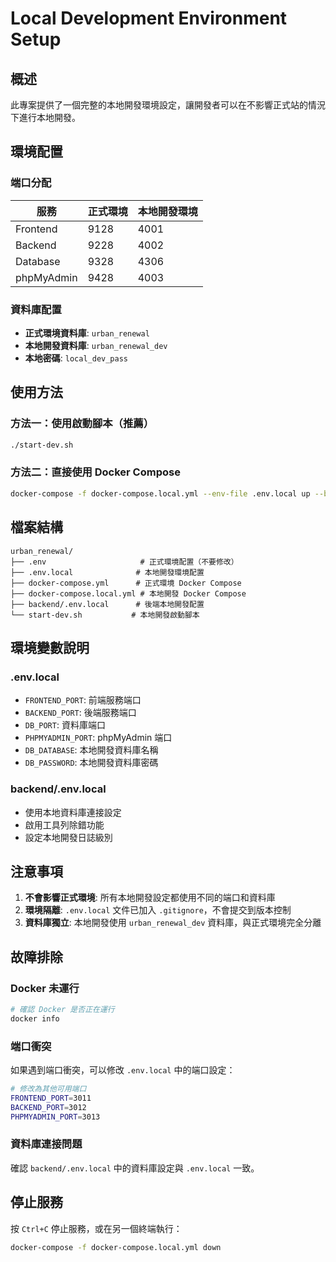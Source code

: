 # Local Development Environment Setup

## 概述

此專案提供了一個完整的本地開發環境設定，讓開發者可以在不影響正式站的情況下進行本地開發。

## 環境配置

### 端口分配

| 服務 | 正式環境 | 本地開發環境 |
|------|----------|--------------|
| Frontend | 9128 | 4001 |
| Backend | 9228 | 4002 |
| Database | 9328 | 4306 |
| phpMyAdmin | 9428 | 4003 |

### 資料庫配置

- **正式環境資料庫**: `urban_renewal`
- **本地開發資料庫**: `urban_renewal_dev`
- **本地密碼**: `local_dev_pass`

## 使用方法

### 方法一：使用啟動腳本（推薦）

```bash
./start-dev.sh
```

### 方法二：直接使用 Docker Compose

```bash
docker-compose -f docker-compose.local.yml --env-file .env.local up --build
```

## 檔案結構

```
urban_renewal/
├── .env                     # 正式環境配置（不要修改）
├── .env.local              # 本地開發環境配置
├── docker-compose.yml      # 正式環境 Docker Compose
├── docker-compose.local.yml # 本地開發 Docker Compose
├── backend/.env.local      # 後端本地開發配置
└── start-dev.sh           # 本地開發啟動腳本
```

## 環境變數說明

### .env.local

- `FRONTEND_PORT`: 前端服務端口
- `BACKEND_PORT`: 後端服務端口
- `DB_PORT`: 資料庫端口
- `PHPMYADMIN_PORT`: phpMyAdmin 端口
- `DB_DATABASE`: 本地開發資料庫名稱
- `DB_PASSWORD`: 本地開發資料庫密碼

### backend/.env.local

- 使用本地資料庫連接設定
- 啟用工具列除錯功能
- 設定本地開發日誌級別

## 注意事項

1. **不會影響正式環境**: 所有本地開發設定都使用不同的端口和資料庫
2. **環境隔離**: `.env.local` 文件已加入 `.gitignore`，不會提交到版本控制
3. **資料庫獨立**: 本地開發使用 `urban_renewal_dev` 資料庫，與正式環境完全分離

## 故障排除

### Docker 未運行

```bash
# 確認 Docker 是否正在運行
docker info
```

### 端口衝突

如果遇到端口衝突，可以修改 `.env.local` 中的端口設定：

```bash
# 修改為其他可用端口
FRONTEND_PORT=3011
BACKEND_PORT=3012
PHPMYADMIN_PORT=3013
```

### 資料庫連接問題

確認 `backend/.env.local` 中的資料庫設定與 `.env.local` 一致。

## 停止服務

按 `Ctrl+C` 停止服務，或在另一個終端執行：

```bash
docker-compose -f docker-compose.local.yml down
```